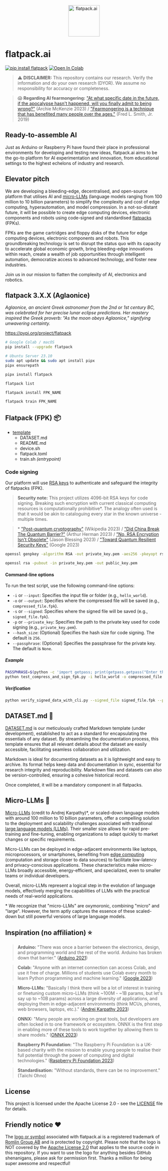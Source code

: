 <div align="center">
  <img src="https://raw.githubusercontent.com/romlingroup/flatpack-ai/main/client/static/images/flatpack_ai_logo.svg" width="100" height="100" alt="flatpack.ai">
</div>

# flatpack.ai

[![pip install flatpack](https://img.shields.io/badge/pip%20install-flatpack-5865f2)](https://pypi.org/project/flatpack/) [![Open In Colab](https://colab.research.google.com/assets/colab-badge.svg)](https://colab.research.google.com/github/romlingroup/flatpack-ai/blob/main/notebooks/flatpack_ai_playground.ipynb)

> :warning: **DISCLAIMER:** This repository contains our research. Verify the information and do your own research (DYOR). We assume no responsibility for accuracy or completeness.

> 😱 **Regarding AI fearmongering:** ["At what specific date in the future, if the apocalypse hasn't happened, will you finally admit to being wrong?"](https://bigthink.com/pessimists-archive/ai-fear-overpopulation/) (Archie McKenzie 2023) / ["Fearmongering is a technique that has benefited many people over the ages."](https://www.youtube.com/watch?v=2ZbRKxZ2cjM) (Fred L. Smith, Jr. 2019)

## Ready-to-assemble AI

Just as Arduino or Raspberry Pi have found their place in professional environments for developing and testing new ideas, flatpack.ai aims to be the go-to platform for AI experimentation and innovation, from educational settings to the highest echelons of industry and research.

## Elevator pitch

We are developing a bleeding-edge, decentralised, and open-source platform that utilises AI and [micro-LLMs](https://github.com/romlingroup/flatpack-ai#micro-llms-) (language models ranging from 100 million to 10 billion parameters) to simplify the complexity and cost of edge computing, hyperautomation, and model compression. In a not-so-distant future, it will be possible to create edge computing devices, electronic components and robots using code-signed and standardised [flatpacks](https://github.com/romlingroup/flatpack-ai#flatpack-fpk-) (FPKs).

FPKs are the game cartridges and floppy disks of the future for edge computing devices, electronic components and robots. This groundbreaking technology is set to disrupt the status quo with its capacity to accelerate global economic growth, bring bleeding-edge innovations within reach, create a wealth of job opportunities through intelligent automation, democratize access to advanced technology, and foster new industries.

Join us in our mission to flatten the complexity of AI, electronics and robotics.

## flatpack 3.X.X (Aglaonice)

*Aglaonice, an ancient Greek astronomer from the 2nd or 1st century BC, was celebrated for her precise lunar eclipse predictions. Her mastery inspired the Greek proverb: "As the moon obeys Aglaonice," signifying unwavering certainty.*

https://pypi.org/project/flatpack

```bash
# Google Colab / macOS
pip install --upgrade flatpack
```

```bash
# Ubuntu Server 23.10
sudo apt update && sudo apt install pipx
pipx ensurepath

pipx install flatpack
```

```bash
flatpack list
```

```bash
flatpack install FPK_NAME
```

```bash
flatpack train FPK_NAME
```

## Flatpack (FPK) 📦

- [template](warehouse/template)
  - DATASET.md
  - README.md
  - device.sh
  - flatpack.toml
  - train.sh *(entrypoint)*

### Code signing

Our platform will use [RSA keys](<https://en.wikipedia.org/wiki/RSA_(cryptosystem)>) to authenticate and safeguard the integrity of flatpacks (FPK).

> **Security note:** This project utilizes 4096-bit RSA keys for code signing. Breaking such encryption with current classical computing resources is computationally prohibitive\*. The analogy often used is that it would be akin to cataloguing every star in the known universe - multiple times.

> \* ["Post-quantum cryptography"](https://en.wikipedia.org/wiki/Post-quantum_cryptography) (Wikipedia 2023) / ["Did China Break The Quantum Barrier?"](https://www.forbes.com/sites/arthurherman/2023/01/10/did-china-break-the-quantum-barrier/) (Arthur Herman 2023) / ["No, RSA Encryption Isn't Obsolete"](https://www.aei.org/foreign-and-defense-policy/no-rsa-encryption-isnt-obsolete/) (Jason Blessing 2023) / ["Toward Quantum Resilient Security Keys"](https://security.googleblog.com/2023/08/toward-quantum-resilient-security-keys.html) (Google 2023)

```bash
openssl genpkey -algorithm RSA -out private_key.pem -aes256 -pkeyopt rsa_keygen_bits:4096
```

```bash
openssl rsa -pubout -in private_key.pem -out public_key.pem
```

#### Command-line options

To run the test script, use the following command-line options:

- `-i` or `--input`: Specifies the input file or folder (e.g., `hello_world`).
- `-o` or `--output`: Specifies where the compressed file will be saved (e.g., `compressed_file.fpk`).
- `-s` or `--signed`: Specifies where the signed file will be saved (e.g., `signed_file.fpk`).
- `-p` or `--private_key`: Specifies the path to the private key used for code signing (e.g., `private_key.pem`).
- `--hash_size`: (Optional) Specifies the hash size for code signing. The default is `256`.
- `--passphrase`: (Optional) Specifies the passphrase for the private key. The default is `None`.

##### Example

```bash
PASSPHRASE=$(python -c 'import getpass; print(getpass.getpass("Enter the passphrase: "))')
python test_compress_and_sign_fpk.py -i hello_world -o compressed_file.fpk -s signed_file.fpk -p private_key.pem --hash_size 256 --passphrase "$PASSPHRASE"
```

##### Verification

```bash
python verify_signed_data_with_cli.py --signed_file signed_file.fpk --public_key public_key.pem
```

## DATASET.md 📖

[DATASET.md](https://github.com/romlingroup/flatpack-ai/blob/main/datasets/DATASET.md) is our meticulously crafted Markdown template (under development), established to act as a standard for encapsulating the essentials of any dataset. By streamlining the documentation process, this template ensures that all relevant details about the dataset are easily accessible, facilitating seamless collaboration and utilization.

Markdown is ideal for documenting datasets as it is lightweight and easy to archive. Its format helps keep data and documentation in sync, essential for research integrity and reproducibility. Markdown files and datasets can also be version-controlled, ensuring a cohesive historical record.

Once completed, it will be a mandatory component in all flatpacks.

## Micro-LLMs 🤏

[Micro-LLMs](https://github.com/karpathy/llama2.c#contributing) (credit to Andrej Karpathy)\*, or scaled-down language models with around 100 million to 10 billion parameters, offer a compelling solution to the deployment and scalability challenges associated with traditional [large language models (LLMs)](https://en.wikipedia.org/wiki/Large_language_model). Their smaller size allows for rapid pre-training and fine-tuning, enabling organizations to adapt quickly to market changes or specific requirements.

Micro-LLMs can be deployed in edge-adjacent environments like laptops, microprocessors, or smartphones, benefiting from [edge computing](https://en.wikipedia.org/wiki/Edge_computing) (computation and storage closer to data sources) to facilitate low-latency and privacy-conscious applications. These characteristics make micro-LLMs broadly accessible, energy-efficient, and specialized, even to smaller teams or individual developers.

Overall, micro-LLMs represent a logical step in the evolution of language models, effectively merging the capabilities of LLMs with the practical needs of real-world applications.

\* We recognize that "micro-LLMs" are oxymoronic, combining "micro" and "large". However, the term aptly captures the essence of these scaled-down but still powerful versions of large language models.

## Inspiration (no affiliation) ⭐

> **Arduino:** "There was once a barrier between the electronics, design, and programming world and the rest of the world. Arduino has broken down that barrier." ([Arduino 2021](https://www.arduino.cc/en/about))

> **Colab:** "Anyone with an internet connection can access Colab, and use it free of charge. Millions of students use Colab every month to learn Python programming and machine learning." ([Google 2023](https://blog.google/technology/developers/google-colab-ai-coding-features/))

> **Micro-LLMs:** "Basically I think there will be a lot of interest in training or finetuning custom micro-LLMs (think ~100M - ~1B params, but let's say up to ~10B params) across a large diversity of applications, and deploying them in edge-adjacent environments (think MCUs, phones, web browsers, laptops, etc.)." ([Andrej Karpathy 2023](https://github.com/karpathy/llama2.c#contributing))

> **ONNX:** "Many people are working on great tools, but developers are often locked in to one framework or ecosystem. ONNX is the first step in enabling more of these tools to work together by allowing them to share models." ([ONNX 2023](https://onnx.ai/about.html))

> **Raspberry Pi Foundation:** "The Raspberry Pi Foundation is a UK-based charity with the mission to enable young people to realise their full potential through the power of computing and digital technologies." ([Raspberry Pi Foundation 2023](https://www.raspberrypi.org/about/))

> **Standardisation:** "Without standards, there can be no improvement." (Taiichi Ohno)

## License

This project is licensed under the Apache License 2.0 - see the [LICENSE](LICENSE) file for details.

## Friendly notice ❤️

The [logo or symbol](https://github.com/romlingroup/flatpack-ai/blob/main/client/static/images/flatpack_ai_logo.svg) associated with flatpack.ai is a registered trademark of [Romlin Group AB](https://romlin.com) and is protected by copyright. Please note that the logo is NOT covered by the [Apache License 2.0](https://www.apache.org/licenses/LICENSE-2.0) that applies to the source code in this repository. If you want to use the logo for anything besides GitHub shenanigans, please ask for permission first. Thanks a million for being super awesome and respectful!
